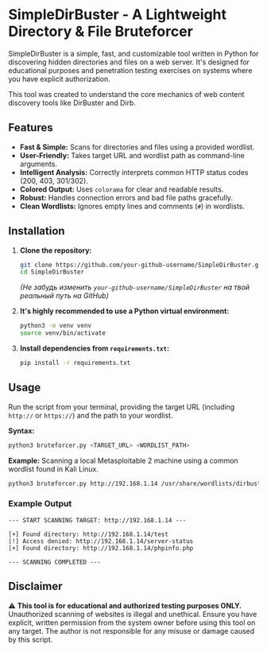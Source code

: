 # SimpleDirBuster - A Lightweight Directory & File Bruteforcer

SimpleDirBuster is a simple, fast, and customizable tool written in Python for discovering hidden directories and files on a web server. It's designed for educational purposes and penetration testing exercises on systems where you have explicit authorization.

This tool was created to understand the core mechanics of web content discovery tools like DirBuster and Dirb.

## Features

-   **Fast & Simple:** Scans for directories and files using a provided wordlist.
-   **User-Friendly:** Takes target URL and wordlist path as command-line arguments.
-   **Intelligent Analysis:** Correctly interprets common HTTP status codes (200, 403, 301/302).
-   **Colored Output:** Uses `colorama` for clear and readable results.
-   **Robust:** Handles connection errors and bad file paths gracefully.
-   **Clean Wordlists:** Ignores empty lines and comments (`#`) in wordlists.

## Installation

1.  **Clone the repository:**
    ```bash
    git clone https://github.com/your-github-username/SimpleDirBuster.git
    cd SimpleDirBuster
    ```
    *(Не забудь изменить `your-github-username/SimpleDirBuster` на твой реальный путь на GitHub)*

2.  **It's highly recommended to use a Python virtual environment:**
    ```bash
    python3 -m venv venv
    source venv/bin/activate
    ```

3.  **Install dependencies from `requirements.txt`:**
    ```bash
    pip install -r requirements.txt
    ```

## Usage

Run the script from your terminal, providing the target URL (including `http://` or `https://`) and the path to your wordlist.

**Syntax:**
```bash
python3 bruteforcer.py <TARGET_URL> <WORDLIST_PATH>
```

**Example:**
Scanning a local Metasploitable 2 machine using a common wordlist found in Kali Linux.
```bash
python3 bruteforcer.py http://192.168.1.14 /usr/share/wordlists/dirbuster/directory-list-2.3-small.txt
```

### Example Output

```
--- START SCANNING TARGET: http://192.168.1.14 ---

[+] Found directory: http://192.168.1.14/test
[!] Access denied: http://192.168.1.14/server-status
[+] Found directory: http://192.168.1.14/phpinfo.php

--- SCANNING COMPLETED ---
```

## Disclaimer

⚠️ **This tool is for educational and authorized testing purposes ONLY.** Unauthorized scanning of websites is illegal and unethical. Ensure you have explicit, written permission from the system owner before using this tool on any target. The author is not responsible for any misuse or damage caused by this script.
```
